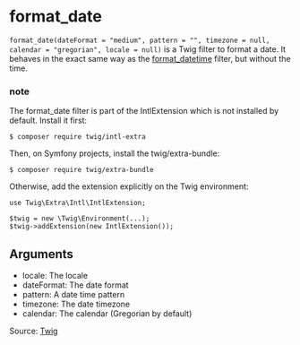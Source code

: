 # format_date

`format_date(dateFormat = "medium", pattern = "", timezone = null, calendar = "gregorian", locale = null)` is a Twig
filter to format a date. It behaves in the exact same way as
the [format_datetime](https://twig.symfony.com/doc/3.x/filters/format_datetime.html) filter, but without the time.

### note

The format_date filter is part of the IntlExtension which is not installed by default. Install it first:

```
$ composer require twig/intl-extra
```

Then, on Symfony projects, install the twig/extra-bundle:

```
$ composer require twig/extra-bundle
```

Otherwise, add the extension explicitly on the Twig environment:

```
use Twig\Extra\Intl\IntlExtension;

$twig = new \Twig\Environment(...);
$twig->addExtension(new IntlExtension());
```

## Arguments

- locale: The locale
- dateFormat: The date format
- pattern: A date time pattern
- timezone: The date timezone
- calendar: The calendar (Gregorian by default)

Source: [Twig](https://twig.symfony.com/format_date)

